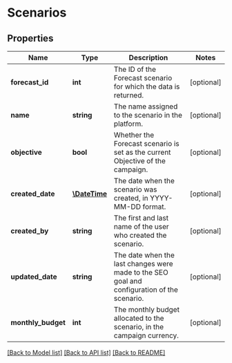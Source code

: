 # Scenarios

## Properties
Name | Type | Description | Notes
------------ | ------------- | ------------- | -------------
**forecast_id** | **int** | The ID of the Forecast scenario for which the data is returned. | [optional] 
**name** | **string** | The name assigned to the scenario in the platform. | [optional] 
**objective** | **bool** | Whether the Forecast scenario is set as the current Objective of the campaign. | [optional] 
**created_date** | [**\DateTime**](\DateTime.md) | The date when the scenario was created, in YYYY-MM-DD format. | [optional] 
**created_by** | **string** | The first and last name of the user who created the scenario. | [optional] 
**updated_date** | **string** | The date when the last changes were made to the SEO goal and configuration of the scenario. | [optional] 
**monthly_budget** | **int** | The monthly budget allocated to the scenario, in the campaign currency. | [optional] 

[[Back to Model list]](../../README.md#documentation-for-models) [[Back to API list]](../../README.md#documentation-for-api-endpoints) [[Back to README]](../../README.md)


